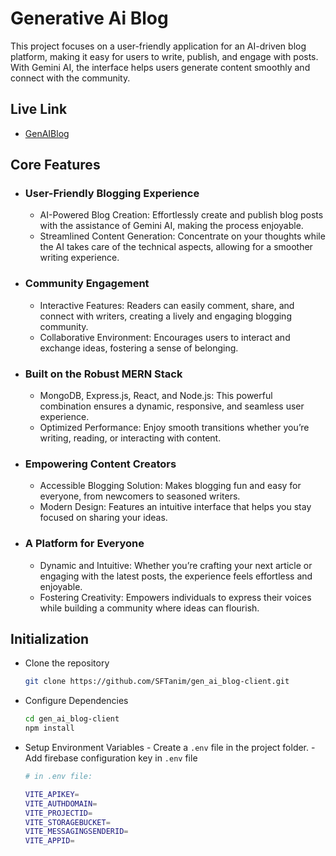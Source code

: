 # Generative Ai Blog

This project focuses on a user-friendly application for an AI-driven blog platform, making it easy for users to write, publish, and engage with posts. With Gemini AI, the interface helps users generate content smoothly and connect with the community.

## Live Link

- [GenAIBlog]()

## Core Features

- ### User-Friendly Blogging Experience
  - AI-Powered Blog Creation: Effortlessly create and publish blog posts with the assistance of Gemini AI, making the process enjoyable.
  - Streamlined Content Generation: Concentrate on your thoughts while the AI takes care of the technical aspects, allowing for a smoother writing experience.
- ### Community Engagement
  - Interactive Features: Readers can easily comment, share, and connect with writers, creating a lively and engaging blogging community.
  - Collaborative Environment: Encourages users to interact and exchange ideas, fostering a sense of belonging.
- ### Built on the Robust MERN Stack
  - MongoDB, Express.js, React, and Node.js: This powerful combination ensures a dynamic, responsive, and seamless user experience.
  - Optimized Performance: Enjoy smooth transitions whether you’re writing, reading, or interacting with content.
- ### Empowering Content Creators
  - Accessible Blogging Solution: Makes blogging fun and easy for everyone, from newcomers to seasoned writers.
  - Modern Design: Features an intuitive interface that helps you stay focused on sharing your ideas.
- ### A Platform for Everyone
  - Dynamic and Intuitive: Whether you’re crafting your next article or engaging with the latest posts, the experience feels effortless and enjoyable.
  - Fostering Creativity: Empowers individuals to express their voices while building a community where ideas can flourish.

## Initialization

- Clone the repository <br>
  ```bash
  git clone https://github.com/SFTanim/gen_ai_blog-client.git
  ```
- Configure Dependencies
  ```bash
  cd gen_ai_blog-client
  npm install
  ```
- Setup Environment Variables - Create a `.env` file in the project folder. - Add firebase configuration key in `.env` file

  ```bash
  # in .env file:

  VITE_APIKEY=
  VITE_AUTHDOMAIN=
  VITE_PROJECTID=
  VITE_STORAGEBUCKET=
  VITE_MESSAGINGSENDERID=
  VITE_APPID=

  ```
